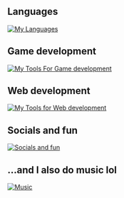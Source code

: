 ## Languages

[![My Languages](https://skillicons.dev/icons?i=html,css,sass,js,cs)](https://skillicons.dev)

## Game development

[![My Tools For Game development](https://skillicons.dev/icons?i=unity,visualstudio)](https://skillicons.dev)


## Web development

[![My Tools for Web development](https://skillicons.dev/icons?i=figma,react,vite,nodejs,rabbitmq,bootstrap,mysql,vscode,netlify)](https://skillicons.dev)

## Socials and fun

[![Socials and fun](https://skillicons.dev/icons?i=devto,discord,instagram,ai)](https://skillicons.dev)

## ...and I also do music lol

[![Music](https://skillicons.dev/icons?i=ableton)](https://skillicons.dev)
